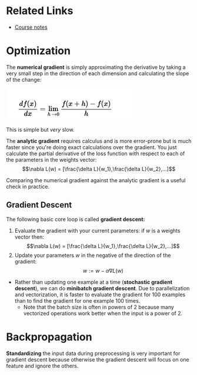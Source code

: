 
# Related Links
- [Course notes](https://cs231n.github.io/optimization-1/) 


# Optimization
The **numerical gradient** is simply approximating the derivative by taking a very small step in the direction of each dimension and calculating the slope of the change:

<img src="Pasted image 20250929214031.png">

This is simple but *very* slow. 

The **analytic gradient** requires calculus and is more error-prone but is much faster since you're doing exact calculations over the gradient. You just calculate the partial derivative of the loss function with respect to each of the parameters in the weights vector: $$\nabla L(w) = [\frac{\delta L}{w_1},\frac{\delta L}{w_2},...]$$


Comparing the numerical gradient against the analytic gradient is a useful check in practice. 

## Gradient Descent
The following basic core loop is called **gradient descent:**
1. Evaluate the gradient with your current parameters: if $w$ is a weights vector then: $$\nabla L(w) = [\frac{\delta L}{w_1},\frac{\delta L}{w_2},...]$$
2. Update your parameters $w$ in the negative of the direction of the gradient: $$ w := w - \alpha \nabla L(w)$$

- Rather than updating one example at a time (**stochastic gradient descent**), we can do **minibatch gradient descent**. Due to parallelization and vectorization, it is faster to evaluate the gradient for 100 examples than to find the gradient for one example 100 times. 
	- Note that the batch size is often in powers of 2 because many vectorized operations work better when the input is a power of 2. 

# Backpropagation
**Standardizing** the input data during preprocessing is very important for gradient descent because otherwise the gradient descent will focus on one feature and ignore the others. 

